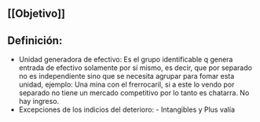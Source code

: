 ## [[Objetivo]]
## Definición:
- Unidad generadora de efectivo: Es el grupo identificable q genera entrada de efectivo solamente por sí mismo, es decir, que por separado no es independiente sino que se necesita agrupar para fomar esta unidad, ejemplo: Una mina con el frerrocaril, si a este lo vendo por separado no tiene un mercado competitivo por lo tanto es chatarra. No hay ingreso.
- Excepciones de los indicios del deterioro: - Intangibles y Plus valía